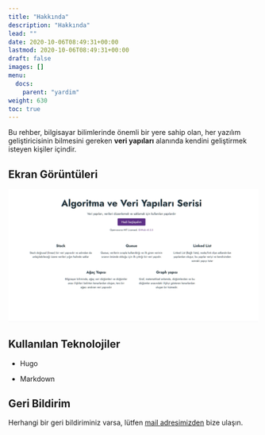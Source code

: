 ```yaml
---
title: "Hakkında"
description: "Hakkında"
lead: ""
date: 2020-10-06T08:49:31+00:00
lastmod: 2020-10-06T08:49:31+00:00
draft: false
images: []
menu:
  docs:
    parent: "yardim"
weight: 630
toc: true
---
```


Bu rehber, bilgisayar bilimlerinde önemli bir yere sahip olan, 
her yazılım geliştiricisinin bilmesini gereken **veri yapıları** 
alanında kendini geliştirmek isteyen kişiler içindir.



## Ekran Görüntüleri

<img src="https://raw.githubusercontent.com/AbdullahOztuurkk/Algorithm-And-Data-Structures/master/assets/images/homepage.png" width=650em>

  
## Kullanılan Teknolojiler

- Hugo

- Markdown

  
## Geri Bildirim

Herhangi bir geri bildiriminiz varsa, lütfen [mail adresimizden][mail_address] bize ulaşın.


<!--
Links
-->
[mail_address]: mailto:oabdullahozturk@yandex.com